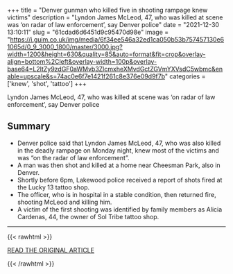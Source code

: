 +++
title = "Denver gunman who killed five in shooting rampage knew victims"
description = "Lyndon James McLeod, 47, who was killed at scene was ‘on radar of law enforcement’, say Denver police"
date = "2021-12-30 13:10:11"
slug = "61cdad6d6451d9c95470d98e"
image = "https://i.guim.co.uk/img/media/6f34ee546a32ed1ca050b53b757457130e61065d/0_9_3000_1800/master/3000.jpg?width=1200&height=630&quality=85&auto=format&fit=crop&overlay-align=bottom%2Cleft&overlay-width=100p&overlay-base64=L2ltZy9zdGF0aWMvb3ZlcmxheXMvdGctZGVmYXVsdC5wbmc&enable=upscale&s=74ac0e6f7e1421f261c8e376e09d9f7b"
categories = ['knew', 'shot', 'tattoo']
+++

Lyndon James McLeod, 47, who was killed at scene was ‘on radar of law enforcement’, say Denver police

## Summary

- Denver police said that Lyndon James McLeod, 47, who was also killed in the deadly rampage on Monday night, knew most of the victims and was “on the radar of law enforcement”.
- A man was then shot and killed at a home near Cheesman Park, also in Denver.
- Shortly before 6pm, Lakewood police received a report of shots fired at the Lucky 13 tattoo shop.
- The officer, who is in hospital in a stable condition, then returned fire, shooting McLeod and killing him.
- A victim of the first shooting was identified by family members as Alicia Cardenas, 44, the owner of Sol Tribe tattoo shop.

---

{{< rawhtml >}}
  <p class="article-category">
    <a target="_blank" href="https://www.theguardian.com/us-news/2021/dec/29/denver-gunman-lyndon-james-mcleod-who-killed-five-in-shooting-rampage-knew-victims">READ THE ORIGINAL ARTICLE</a>
  </p>
{{< /rawhtml >}}
